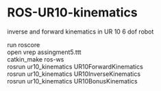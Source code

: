 # ROS-UR10-kinematics
inverse and forward kinematics in UR 10 6 dof robot


run roscore   
open vrep assingment5.ttt   
catkin_make ros-ws   
rosrun ur10_kinematics UR10ForwardKinematics   
rosrun ur10_kinematics UR10InverseKinematics    
rosrun ur10_kinematics UR10BonusKinematics   
